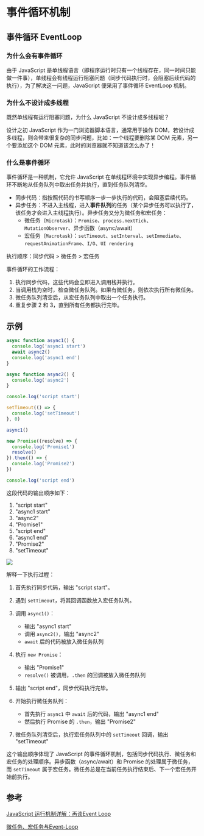# 事件循环机制

## 事件循环 EventLoop

### 为什么会有事件循环

由于 JavaScript 是单线程语言（即程序运行时只有一个线程存在，同一时间只能做一件事），单线程会有线程运行阻塞问题（同步代码执行时，会阻塞后续代码的执行），为了解决这一问题，JavaScript 便采用了事件循环 EventLoop 机制。

### 为什么不设计成多线程

既然单线程有运行阻塞问题，为什么 JavaScript 不设计成多线程呢？

设计之初 JavaScript 作为一门浏览器脚本语言，通常用于操作 DOM，若设计成多线程，则会带来很复杂的同步问题，比如：一个线程要删除某 DOM 元素，另一个要添加这个 DOM 元素，此时的浏览器就不知道该怎么办了！

### 什么是事件循环

事件循环是一种机制，它允许 JavaScript 在单线程环境中实现异步编程。事件循环不断地从任务队列中取出任务并执行，直到任务队列清空。

- 同步代码：指按照代码的书写顺序一步一步执行的代码，会阻塞后续代码。
- 异步任务：不进入主线程，进入**事件队列**的任务（某个异步任务可以执行了，该任务才会进入主线程执行）。异步任务又分为微任务和宏任务：
  - 微任务（`Microtask`）：`Promise`、`process.nextTick`、`MutationObserver`、异步函数（async/await）
  - 宏任务（`Macrotask`）：`setTimeout`、`setInterval`、`setImmediate`、`requestAnimationFrame`、`I/O`、`UI rendering`

执行顺序：同步代码 > 微任务 > 宏任务

事件循环的工作流程：

1. 执行同步代码，这些代码会立即进入调用栈并执行。
2. 当调用栈为空时，检查微任务队列。如果有微任务，则依次执行所有微任务。
3. 微任务队列清空后，从宏任务队列中取出一个任务执行。
4. 重复步骤 2 和 3，直到所有任务都执行完毕。

## 示例

```js
async function async1() {
  console.log('async1 start')
  await async2()
  console.log('async1 end')
}

async function async2() {
  console.log('async2')
}

console.log('script start')

setTimeout(() => {
  console.log('setTimeout')
}, 0)

async1()

new Promise((resolve) => {
  console.log('Promise1')
  resolve()
}).then(() => {
  console.log('Promise2')
})

console.log('script end')
```

这段代码的输出顺序如下：

1. "script start"
2. "async1 start"
3. "async2"
4. "Promise1"
5. "script end"
6. "async1 end"
7. "Promise2"
8. "setTimeout"

![](https://image.newarea.site/2024-10-02_19-34-00.png)

解释一下执行过程：

1. 首先执行同步代码，输出 "script start"。

2. 遇到 `setTimeout`，将其回调函数放入宏任务队列。

3. 调用 `async1()`：
   - 输出 "async1 start"
   - 调用 `async2()`，输出 "async2"
   - `await` 后的代码被放入微任务队列

4. 执行 `new Promise`：
   - 输出 "Promise1"
   - `resolve()` 被调用，`.then` 的回调被放入微任务队列

5. 输出 "script end"，同步代码执行完毕。

6. 开始执行微任务队列：
   - 首先执行 `async1` 中 `await` 后的代码，输出 "async1 end"
   - 然后执行 Promise 的 `.then`，输出 "Promise2"

7. 微任务队列清空后，执行宏任务队列中的 `setTimeout` 回调，输出 "setTimeout"

这个输出顺序体现了 JavaScript 的事件循环机制，包括同步代码执行、微任务和宏任务的处理顺序。异步函数（async/await）和 Promise 的处理属于微任务，而 `setTimeout` 属于宏任务。微任务总是在当前任务执行结束后、下一个宏任务开始前执行。

## 参考

[JavaScript 运行机制详解：再谈Event Loop](http://www.ruanyifeng.com/blog/2014/10/event-loop.html)

[微任务、宏任务与Event-Loop](https://www.cnblogs.com/jiasm/p/9482443.html)
